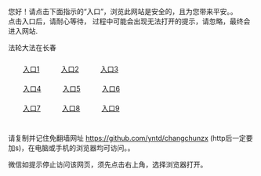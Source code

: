 您好！请点击下面指示的“入口”，浏览此网站是安全的，且为您带来平安。。 <br/>
点击入口后，请耐心等待， 过程中可能会出现无法打开的提示，请忽略，最终会进入网站. </br>

法轮大法在长春<br/>
<div style="padding:10px"><a style="margin:20px" target="_blank" href="https://dvyqeqc4890qi.cloudfront.net/2Qpsp?hmwsz" id="ccLink1" rel="nofollow">入口1</a> <a target="_blank" style="margin:20px" href="https://d266or4jk7ukvt.cloudfront.net/2Qpsp?lzkayx" id="ccLink2" rel="nofollow">入口2</a> <a style="margin:20px" target="_blank" href="https://d6d3seqt2o5g3.cloudfront.net/2Qpsp?rvpxnrnq" id="ccLink3" rel="nofollow">入口3</a></div>

<div style="padding:10px" ><a style="margin:20px" target="_blank" href="https://dvyqeqc4890qi.cloudfront.net/2Qpsp?hmwsz" id="ccLink4" rel="nofollow">入口4</a> <a style="margin:20px" href="https://d266or4jk7ukvt.cloudfront.net/2Qpsp?lzkayx" target="_blank" id="ccLink5" rel="nofollow">入口5</a> <a style="margin:20px" href="https://d6d3seqt2o5g3.cloudfront.net/2Qpsp?rvpxnrnq" target="_blank" id="ccLink6" rel="nofollow">入口6</a></div>

<div style="padding:10px"><a style="margin:20px" target="_blank" href="https://dvyqeqc4890qi.cloudfront.net/2Qpsp?hmwsz" id="ccLink7" rel="nofollow">入口7</a> <a style="margin:20px" href="https://d266or4jk7ukvt.cloudfront.net/2Qpsp?lzkayx" target="_blank" id="ccLink8" rel="nofollow">入口8</a> <a style="margin:20px" target="_blank" href="https://d6d3seqt2o5g3.cloudfront.net/2Qpsp?rvpxnrnq" id="ccLink9" rel="nofollow">入口9</a></div>

<br/>



请复制并记住免翻墙网址 https://github.com/yntd/changchunzx (http后一定要加s)，在电脑或手机的浏览器均可访问。。<br/>

微信如提示停止访问该网页，须先点击右上角，选择浏览器打开。

